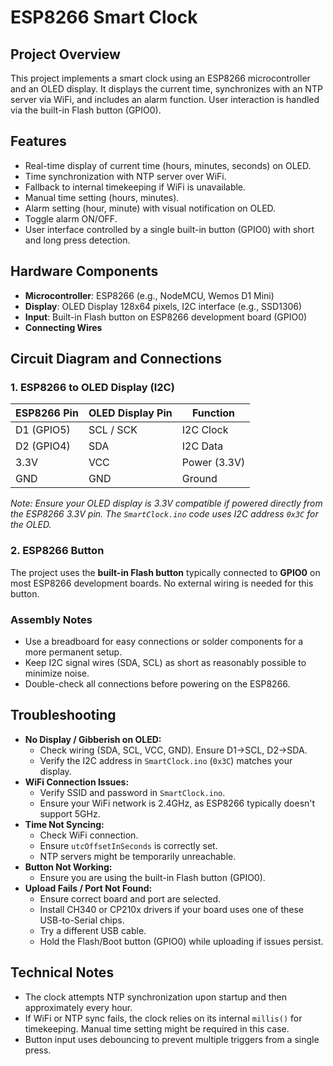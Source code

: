 # ESP8266 Smart Clock

## Project Overview

This project implements a smart clock using an ESP8266 microcontroller and an OLED display. It displays the current time, synchronizes with an NTP server via WiFi, and includes an alarm function. User interaction is handled via the built-in Flash button (GPIO0).

## Features

-   Real-time display of current time (hours, minutes, seconds) on OLED.
-   Time synchronization with NTP server over WiFi.
-   Fallback to internal timekeeping if WiFi is unavailable.
-   Manual time setting (hours, minutes).
-   Alarm setting (hour, minute) with visual notification on OLED.
-   Toggle alarm ON/OFF.
-   User interface controlled by a single built-in button (GPIO0) with short and long press detection.

## Hardware Components

-   **Microcontroller**: ESP8266 (e.g., NodeMCU, Wemos D1 Mini)
-   **Display**: OLED Display 128x64 pixels, I2C interface (e.g., SSD1306)
-   **Input**: Built-in Flash button on ESP8266 development board (GPIO0)
-   **Connecting Wires**

## Circuit Diagram and Connections

### 1. ESP8266 to OLED Display (I2C)

| ESP8266 Pin | OLED Display Pin | Function   |
|-------------|------------------|------------|
| D1 (GPIO5)  | SCL / SCK        | I2C Clock  |
| D2 (GPIO4)  | SDA              | I2C Data   |
| 3.3V        | VCC              | Power (3.3V) |
| GND         | GND              | Ground     |

*Note: Ensure your OLED display is 3.3V compatible if powered directly from the ESP8266 3.3V pin. The `SmartClock.ino` code uses I2C address `0x3C` for the OLED.*

### 2. ESP8266 Button

The project uses the **built-in Flash button** typically connected to **GPIO0** on most ESP8266 development boards. No external wiring is needed for this button.

### Assembly Notes
-   Use a breadboard for easy connections or solder components for a more permanent setup.
-   Keep I2C signal wires (SDA, SCL) as short as reasonably possible to minimize noise.
-   Double-check all connections before powering on the ESP8266.

## Troubleshooting

-   **No Display / Gibberish on OLED:**
    *   Check wiring (SDA, SCL, VCC, GND). Ensure D1->SCL, D2->SDA.
    *   Verify the I2C address in `SmartClock.ino` (`0x3C`) matches your display.
-   **WiFi Connection Issues:**
    *   Verify SSID and password in `SmartClock.ino`.
    *   Ensure your WiFi network is 2.4GHz, as ESP8266 typically doesn't support 5GHz.
-   **Time Not Syncing:**
    *   Check WiFi connection.
    *   Ensure `utcOffsetInSeconds` is correctly set.
    *   NTP servers might be temporarily unreachable.
-   **Button Not Working:**
    *   Ensure you are using the built-in Flash button (GPIO0).
-   **Upload Fails / Port Not Found:**
    *   Ensure correct board and port are selected.
    *   Install CH340 or CP210x drivers if your board uses one of these USB-to-Serial chips.
    *   Try a different USB cable.
    *   Hold the Flash/Boot button (GPIO0) while uploading if issues persist.

## Technical Notes
-   The clock attempts NTP synchronization upon startup and then approximately every hour.
-   If WiFi or NTP sync fails, the clock relies on its internal `millis()` for timekeeping. Manual time setting might be required in this case.
-   Button input uses debouncing to prevent multiple triggers from a single press.
